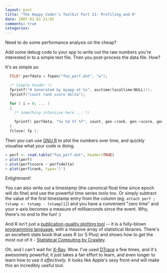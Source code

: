 ```yaml
---
layout: post
title: "The Happy Coder's Toolkit Part II: Profiling and R"
date: 2007-01-02 21:01
comments: true
categories: 
---
```


Need to do some performance analysis on the cheap?

Add some debug code to your app to write out the raw numbers you're interested in to a simple text file. Then you post-process the data file. How?
<!--more-->
It's as simple as:

``` c
  FILE* perfdata = fopen("foo_perf.dat", "w");

  /* Simple header */
  fprintf("# Generated by myapp at %s", asctime(localtime(NULL)));
  fprintf("count rank score delta");

  for ( i = 0; ... )
  {
    /* something intensive here ... */

    fprintf( perfdata, "%u %d %f %f", count, gen->rank, gen->score, gen->delta );
  }
  fclose( fp );
```

Then you can use [GNU R](http://www.r-project.org/) to plot the numbers over time, and quickly visualise what your code is doing.

``` r
> perf <- read.table("foo_perf.dat", header=TRUE)
> plot(perf)
> plot(perf$score ~ perf$delta)
> plot(perf$rank, type='l')
```

Enlightment!

You can also write out a timestamp (the canonical float time since epoch will do fine) and use the powerful time series tools too.  Or simply subtract the value of the first timestamp entry from the column (eg. `attach perf ; tstamp <- tstamp - tstamp[1]`) and you have a convenient "zero time" and your x-axis becomes a measure of milliseconds since the event.  Why, there's no end to the fun! :)

And R isn't just a [publication-quality plotting tool](http://www.r-project.org/screenshots/screenshots.html) -- it is a fully-blown [programming language](http://www.r-project.org/about.html), with a massive array of statistical libraries.  There's an excellent stats book that uses R (or S Plus) and shows how to get the most out of it - [Statistical Computing by Crawley](ttp://www.amazon.com/Statistical-Computing-Introduction-Analysis-S-Plus/dp/0471560405/sr=1-2/qid=1167731672/ref=pd_bbs_sr_2/103-8385460-2747869?ie=UTF8&amp;s=books).

Oh, and I can't wait for [X-Ray](http://www.apple.com/macosx/leopard/xcode.html).  Wow.  I've used [DTrace](http://www.opensolaris.org/os/community/dtrace/) a few times, and it's awesomely powerful; it just takes a fair effort to learn, and even longer to learn how to use it <i>effectively</i>.  It looks like Apple's sexy front-end will make this an incredibly useful tool.
